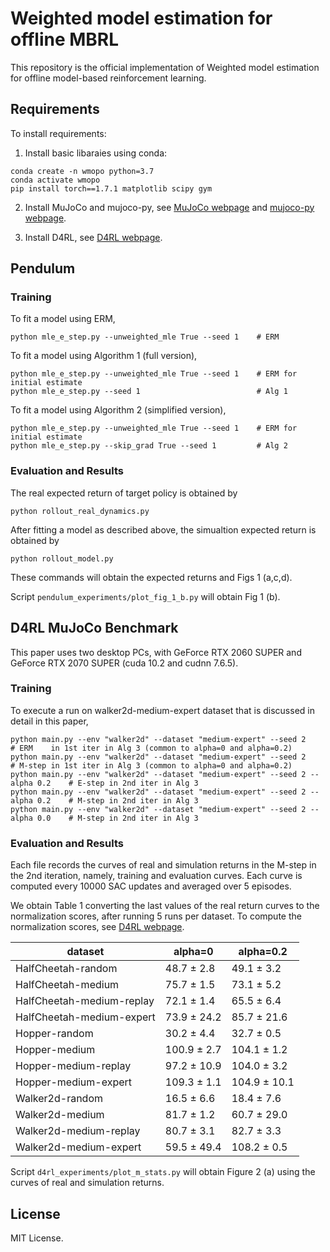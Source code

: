 # Weighted model estimation for offline MBRL

This repository is the official implementation of Weighted model estimation for offline model-based reinforcement learning. 

## Requirements

To install requirements:

1. Install basic libaraies using conda:
```
conda create -n wmopo python=3.7
conda activate wmopo
pip install torch==1.7.1 matplotlib scipy gym 
```

2. Install MuJoCo and mujoco-py, see [MuJoCo webpage](http://www.mujoco.org/) and [mujoco-py webpage](https://github.com/openai/mujoco-py).

3. Install D4RL, see [D4RL webpage](https://github.com/rail-berkeley/d4rl).



## Pendulum

### Training

To fit a model using ERM,
```
python mle_e_step.py --unweighted_mle True --seed 1    # ERM
```

To fit a model using Algorithm 1 (full version),
```
python mle_e_step.py --unweighted_mle True --seed 1    # ERM for initial estimate
python mle_e_step.py --seed 1                          # Alg 1
```

To fit a model using Algorithm 2 (simplified version),
```
python mle_e_step.py --unweighted_mle True --seed 1    # ERM for initial estimate
python mle_e_step.py --skip_grad True --seed 1         # Alg 2
```

### Evaluation and Results
The real expected return of target policy is obtained by 
```
python rollout_real_dynamics.py
```
After fitting a model as described above, the simualtion expected return is obtained by 
```
python rollout_model.py
```
These commands will obtain the expected returns and Figs 1 (a,c,d).

Script `pendulum_experiments/plot_fig_1_b.py` will obtain Fig 1 (b).



## D4RL MuJoCo Benchmark
This paper uses two desktop PCs, with GeForce RTX 2060 SUPER and GeForce RTX 2070 SUPER (cuda 10.2 and cudnn 7.6.5).

### Training

To execute a run on walker2d-medium-expert dataset that is discussed in detail in this paper,

```
python main.py --env "walker2d" --dataset "medium-expert" --seed 2                # ERM    in 1st iter in Alg 3 (common to alpha=0 and alpha=0.2)
python main.py --env "walker2d" --dataset "medium-expert" --seed 2                # M-step in 1st iter in Alg 3 (common to alpha=0 and alpha=0.2)
python main.py --env "walker2d" --dataset "medium-expert" --seed 2 --alpha 0.2    # E-step in 2nd iter in Alg 3
python main.py --env "walker2d" --dataset "medium-expert" --seed 2 --alpha 0.2    # M-step in 2nd iter in Alg 3
python main.py --env "walker2d" --dataset "medium-expert" --seed 2 --alpha 0.0    # M-step in 2nd iter in Alg 3
```


### Evaluation and Results

Each file records the curves of real and simulation returns in the M-step in the 2nd iteration, namely, training and evaluation curves.
Each curve is computed every 10000 SAC updates and averaged over 5 episodes.

We obtain Table 1 converting the last values of the real return curves to the normalization scores, after running 5 runs per dataset.
To compute the normalization scores, see [D4RL webpage](https://github.com/rail-berkeley/d4rl).

|dataset|  alpha=0  | alpha=0.2 |
| ----| ---- | ---- |
|HalfCheetah-random       | 48.7 ± 2.8 | 49.1 ± 3.2 |
|HalfCheetah-medium       | 75.7 ± 1.5 | 73.1 ± 5.2 |
|HalfCheetah-medium-replay| 72.1 ± 1.4 | 65.5 ± 6.4 |
|HalfCheetah-medium-expert| 73.9 ± 24.2| 85.7 ± 21.6|
|Hopper-random            | 30.2 ± 4.4 | 32.7 ± 0.5 |
|Hopper-medium            |100.9 ± 2.7 |104.1 ± 1.2 |
|Hopper-medium-replay     | 97.2 ± 10.9|104.0 ± 3.2 |
|Hopper-medium-expert     |109.3 ± 1.1 |104.9 ± 10.1|
|Walker2d-random          | 16.5 ± 6.6 | 18.4 ± 7.6 |
|Walker2d-medium          | 81.7 ± 1.2 | 60.7 ± 29.0|
|Walker2d-medium-replay   | 80.7 ± 3.1 | 82.7 ± 3.3 |
|Walker2d-medium-expert   | 59.5 ± 49.4|108.2 ± 0.5 |

Script `d4rl_experiments/plot_m_stats.py` will obtain Figure 2 (a) using the curves of real and simulation returns.

## License
MIT License.

